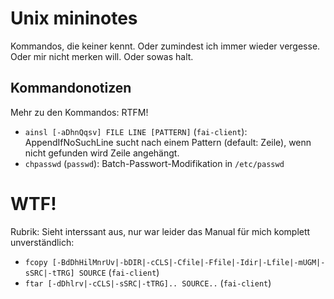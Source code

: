 # Unix mininotes

Kommandos, die keiner kennt.  Oder zumindest ich immer wieder vergesse.  Oder mir nicht merken will.  Oder sowas halt.

## Kommandonotizen

Mehr zu den Kommandos: RTFM!

- `ainsl [-aDhnQqsv] FILE LINE [PATTERN]` (`fai-client`): AppendIfNoSuchLine sucht nach einem Pattern (default: Zeile), wenn nicht gefunden wird Zeile angehängt.
- `chpasswd` (`passwd`): Batch-Passwort-Modifikation in `/etc/passwd`

# WTF!

Rubrik: Sieht interssant aus, nur war leider das Manual für mich komplett unverständlich:

- `fcopy [-BdDhHilMnrUv|-bDIR|-cCLS|-Cfile|-Ffile|-Idir|-Lfile|-mUGM|-sSRC|-tTRG] SOURCE` (`fai-client`)
- `ftar [-dDhlrv|-cCLS|-sSRC|-tTRG].. SOURCE..` (`fai-client`)
